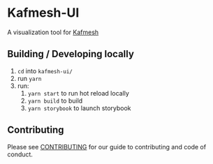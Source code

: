 # Kafmesh-UI

A visualization tool for [Kafmesh](https://github.com/syncromatics/kafmesh)

## Building / Developing locally

1. `cd` into `kafmesh-ui/`
1. run `yarn`
1. run:
   1. `yarn start` to run hot reload locally
   1. `yarn build` to build
   1. `yarn storybook` to launch storybook

## Contributing

Please see [CONTRIBUTING](CONTRIBUTING.md) for our guide to contributing and code of conduct.
